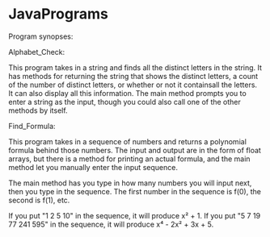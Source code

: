 # JavaPrograms

Program synopses:

Alphabet_Check:

This program takes in a string and finds all the distinct letters in the string. It has methods for returning the string that shows the distinct letters, a count of the number of distinct letters, or whether or not it containsall the letters. It can also display all this information. The main method prompts you to enter a string as the input, though you could also call one of the other methods by itself.


Find_Formula:

This program takes in a sequence of numbers and returns a polynomial formula behind those numbers. The input and output are in the form of float arrays, but there is a method for printing an actual formula, and the main method let you manually enter the input sequence.

The main method has you type in how many numbers you will input next, then you type in the sequence. The first number in the sequence is f(0), the second is f(1), etc.

If you put "1 2 5 10" in the sequence, it will produce x² + 1.
If you put "5 7 19 77 241 595" in the sequence, it will produce x⁴ - 2x² + 3x + 5.
